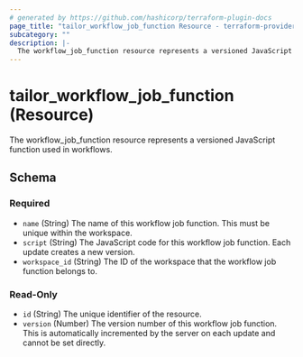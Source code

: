 ```yaml
---
# generated by https://github.com/hashicorp/terraform-plugin-docs
page_title: "tailor_workflow_job_function Resource - terraform-provider-tailor"
subcategory: ""
description: |-
  The workflow_job_function resource represents a versioned JavaScript function used in workflows.
---
```


# tailor_workflow_job_function (Resource)

The workflow_job_function resource represents a versioned JavaScript function used in workflows.



<!-- schema generated by tfplugindocs -->
## Schema

### Required

- `name` (String) The name of this workflow job function. This must be unique within the workspace.
- `script` (String) The JavaScript code for this workflow job function. Each update creates a new version.
- `workspace_id` (String) The ID of the workspace that the workflow job function belongs to.

### Read-Only

- `id` (String) The unique identifier of the resource.
- `version` (Number) The version number of this workflow job function. This is automatically incremented by the server on each update and cannot be set directly.

